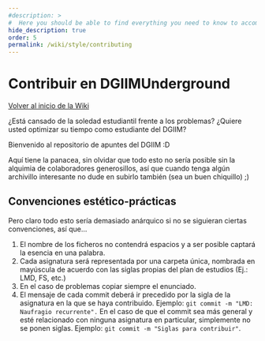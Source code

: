 ```yaml
---
#description: >
#  Here you should be able to find everything you need to know to accomplish the most common tasks when blogging with Hydejack.
hide_description: true
order: 5
permalink: /wiki/style/contributing
---
```


# Contribuir en DGIIMUnderground

[Volver al inicio de la Wiki](/wiki)

¿Está cansado de la soledad estudiantil frente a los problemas?
¿Quiere usted optimizar su tiempo como estudiante del DGIIM?
 
Bienvenido al repositorio de apuntes del DGIIM :D

Aquí tiene la panacea, sin olvidar que todo esto no sería posible sin la 
alquimia de colaboradores generosillos, así que cuando tenga algún archivillo 
interesante no dude en subirlo también (sea un buen chiquillo) ;)

## Convenciones estético-prácticas

Pero claro todo esto sería demasiado anárquico si no se siguieran ciertas
convenciones, así que...

1. El nombre de los ficheros no contendrá espacios y a ser posible captará la 
esencia en una palabra.
2. Cada asignatura será representada por una carpeta única, nombrada en
mayúscula de acuerdo con las siglas propias del plan de estudios (Ej.: LMD, FS, etc.)
3. En el caso de problemas copiar siempre el enunciado.
4. El mensaje de cada commit deberá ir precedido por la sigla de la asignatura
en la que se haya contribuido. Ejemplo: `git commit -m "LMD: Naufragio recurrente".`
En el caso de que el commit sea más general y esté relacionado con ninguna
asignatura en particular, simplemente no se ponen siglas.
Ejemplo: `git commit -m "Siglas para contribuir"`.
